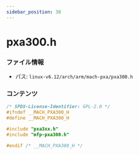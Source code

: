 ```yaml
---
sidebar_position: 38
---
```

# pxa300.h

### ファイル情報

- パス: `linux-v6.12/arch/arm/mach-pxa/pxa300.h`

### コンテンツ

```h
/* SPDX-License-Identifier: GPL-2.0 */
#ifndef __MACH_PXA300_H
#define __MACH_PXA300_H

#include "pxa3xx.h"
#include "mfp-pxa300.h"

#endif /* __MACH_PXA300_H */

```
